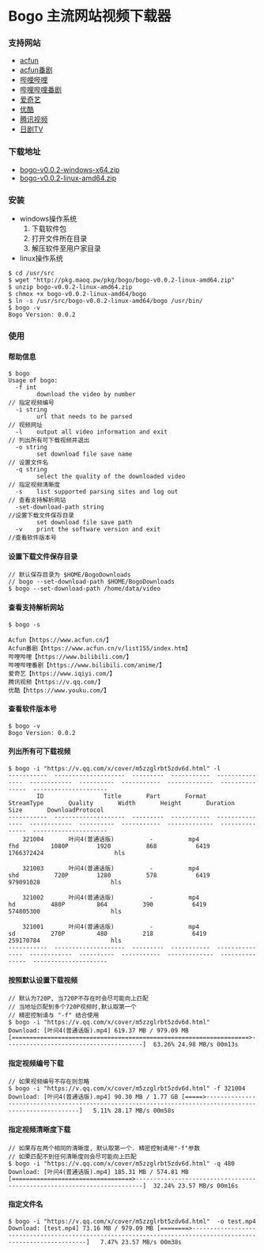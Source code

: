 # Bogo 主流网站视频下载器

### 支持网站
* [acfun](https://www.acfun.cn/)
* [acfun番剧](https://www.acfun.cn/v/list155/index.htm)
* [哔哩哔哩](https://www.bilibili.com/)
* [哔哩哔哩番剧](https://www.bilibili.com/anime/)
* [爱奇艺](https://www.iqiyi.com/)
* [优酷](https://www.youku.com/)
* [腾讯视频](https://v.qq.com/)
* [日剧TV](https://www.rijutv.com/)

### 下载地址
* [bogo-v0.0.2-windows-x64.zip](http://pkg.maoq.pw/pkg/bogo/bogo-v0.0.2-windows-x64.zip)
* [bogo-v0.0.2-linux-amd64.zip](http://pkg.maoq.pw/pkg/bogo/bogo-v0.0.2-linux-amd64.zip)

### 安装
* windows操作系统
    1. 下载软件包
    2. 打开文件所在目录
    3. 解压软件至用户家目录
* linux操作系统
```
$ cd /usr/src
$ wget "http://pkg.maoq.pw/pkg/bogo/bogo-v0.0.2-linux-amd64.zip"
$ unzip bogo-v0.0.2-linux-amd64.zip
$ chmox +x bogo-v0.0.2-linux-amd64/bogo
$ ln -s /usr/src/bogo-v0.0.2-linux-amd64/bogo /usr/bin/
$ bogo -v
Bogo Version: 0.0.2
```

### 使用

#### 帮助信息
```
$ bogo
Usage of bogo:
  -f int
    	download the video by number                                    // 指定视频编号
  -i string
    	url that needs to be parsed                                     // 视频网址
  -l	output all video information and exit                           // 列出所有可下载视频并退出
  -o string
    	set download file save name                                     // 设置文件名
  -q string
    	select the quality of the downloaded video                      // 指定视频清晰度
  -s	list supported parsing sites and log out                        // 查看支持解析网站
  -set-download-path string                                             //设置下载文件保存目录
    	set download file save path
  -v	print the software version and exit                              //查看软件版本号
```

#### 设置下载文件保存目录
```
// 默认保存目录为 $HOME/BogoDownloads
// bogo --set-download-path $HOME/BogoDownloads
$ bogo --set-download-path /home/data/video
```

#### 查看支持解析网站
```
$ bogo -s

Acfun【https://www.acfun.cn/】
Acfun番剧【https://www.acfun.cn/v/list155/index.htm】
哔哩哔哩【https://www.bilibili.com/】
哔哩哔哩番剧【https://www.bilibili.com/anime/】
爱奇艺【https://www.iqiyi.com/】
腾讯视频【https://v.qq.com/】
优酷【https://www.youku.com/】
```

#### 查看软件版本号
```
$ bogo -v
Bogo Version: 0.0.2
```

#### 列出所有可下载视频
```
$ bogo -i "https://v.qq.com/x/cover/m5zzglrbt5zdv6d.html" -l
-----------  --------------------  ---------  -----------  ---------------  ------------  ----------  -----------  -------------  ---------------  ---------------------
        ID                 Title       Part       Format       StreamType       Quality       Width       Height       Duration             Size       DownloadProtocol
-----------  --------------------  ---------  -----------  ---------------  ------------  ----------  -----------  -------------  ---------------  ---------------------
    321004       叶问4(普通话版)          -          mp4              fhd         1080P        1920          868           6419       1766372424                    hls

    321003       叶问4(普通话版)          -          mp4              shd          720P        1280          578           6419        979091028                    hls

    321002       叶问4(普通话版)          -          mp4               hd          480P         864          390           6419        574805300                    hls

    321001       叶问4(普通话版)          -          mp4               sd          270P         480          218           6419        259170784                    hls
-----------  --------------------  ---------  -----------  ---------------  ------------  ----------  -----------  -------------  ---------------  ---------------------
```

#### 按照默认设置下载视频
```
// 默认为720P, 当720P不存在时会尽可能向上匹配
// 当地址匹配到多个720P视频时,默认取第一个
// 精密控制请与 "-f" 结合使用
$ bogo -i "https://v.qq.com/x/cover/m5zzglrbt5zdv6d.html"
Download: [叶问4(普通话版).mp4] 619.37 MB / 979.09 MB [===================================================================>---------------------------------------]  63.26% 24.98 MB/s 00m13s

```

#### 指定视频编号下载
```
// 如果视频编号不存在则忽略
$ bogo -i "https://v.qq.com/x/cover/m5zzglrbt5zdv6d.html" -f 321004
Download: [叶问4(普通话版).mp4] 90.30 MB / 1.77 GB [=====>--------------------------------------------------------------------------------------------------------]   5.11% 28.17 MB/s 00m58s
```

#### 指定视频清晰度下载
```
// 如果存在两个相同的清晰度, 默认取第一个. 精密控制请用"-f"参数
// 如果匹配不到任何清晰度则会尽可能向上匹配
$ bogo -i "https://v.qq.com/x/cover/m5zzglrbt5zdv6d.html" -q 480
Download: [叶问4(普通话版).mp4] 185.31 MB / 574.81 MB [==================================>------------------------------------------------------------------------]  32.24% 23.57 MB/s 00m16s
```

#### 指定文件名
```
$ bogo -i "https://v.qq.com/x/cover/m5zzglrbt5zdv6d.html"  -o test.mp4
Download: [test.mp4] 73.16 MB / 979.09 MB [========>--------------------------------------------------------------------------------------------------------------]   7.47% 23.57 MB/s 00m38s
```